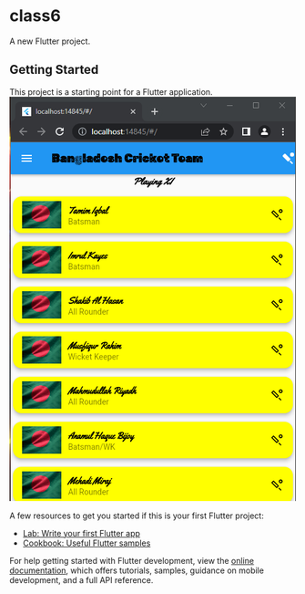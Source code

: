 # class6

A new Flutter project.

## Getting Started

This project is a starting point for a Flutter application.
<img src ="https://github.com/aoffahad/Flutter-ListTile-Demo-Code/blob/main/output/flutter%20code%20output.png" alt="Output"/>

A few resources to get you started if this is your first Flutter project:

- [Lab: Write your first Flutter app](https://docs.flutter.dev/get-started/codelab)
- [Cookbook: Useful Flutter samples](https://docs.flutter.dev/cookbook)

For help getting started with Flutter development, view the
[online documentation](https://docs.flutter.dev/), which offers tutorials,
samples, guidance on mobile development, and a full API reference.
